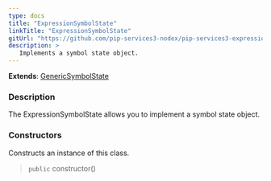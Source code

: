 ```yaml
---
type: docs
title: "ExpressionSymbolState"
linkTitle: "ExpressionSymbolState"
gitUrl: "https://github.com/pip-services3-nodex/pip-services3-expressions-nodex"
description: > 
   Implements a symbol state object.
---
```


**Extends**: [GenericSymbolState](../../../tokenizers/generic/generic_symbol_state)

### Description

The ExpressionSymbolState allows you to implement a symbol state object.


### Constructors
Constructs an instance of this class.

> `public` constructor()

